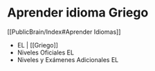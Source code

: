 # Aprender idioma Griego

[[PublicBrain/Index#Aprender Idiomas]]

* EL | [[Griego]]
* Niveles Oficiales EL
* Niveles y Exámenes Adicionales EL